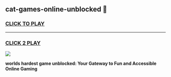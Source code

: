 
## cat-games-online-unblocked 👋
<h3>
<a href="https://premium.freeplayer.one?title=cat-games-online-unblocked&ref=14F">CLICK TO PLAY</a></h3>
<hr>

<h3>
<a href="https://premium.freeplayer.one?title=cat-games-online-unblocked&ref=14F">CLICK 2 PLAY</a>
  
</h3>

<a href="https://premium.freeplayer.one?title=cat-games-online-unblocked&ref=12F/"><img src="https://clearcache.store/games.png"></a>


**worlds hardest game unblocked: Your Gateway to Fun and Accessible Online Gaming**
